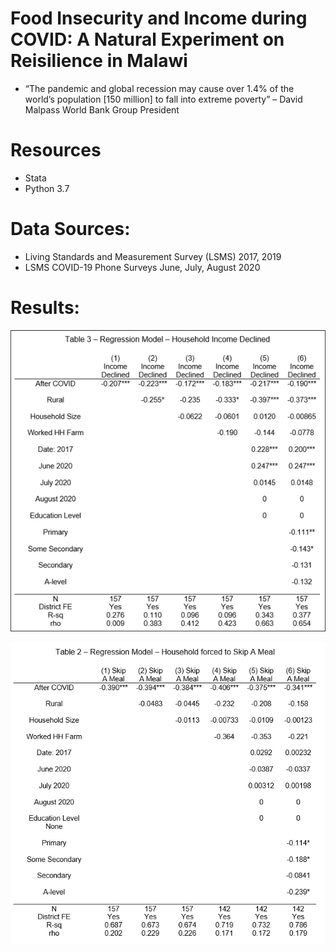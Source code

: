 # Food Insecurity and Income during COVID: A Natural Experiment on Reisilience in Malawi
* “The pandemic and global recession may cause over 1.4% of the world’s population [150 million] to fall into extreme poverty” – David Malpass World Bank Group President

# Resources
* Stata
* Python 3.7

# Data Sources: 
* Living Standards and Measurement Survey (LSMS) 2017, 2019
* LSMS COVID-19 Phone Surveys June, July, August 2020

# Results:
![](https://github.com/MichaelWMurray/Portfolio/blob/main/images/MalawiIncomeReg.png)

![](https://github.com/MichaelWMurray/Portfolio/blob/main/images/MalawiSkipAMealReg.png)
